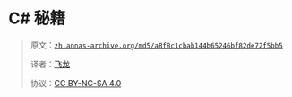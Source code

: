 # C# 秘籍

> 原文：[`zh.annas-archive.org/md5/a8f8c1cbab144b65246bf82de72f5bb5`](https://zh.annas-archive.org/md5/a8f8c1cbab144b65246bf82de72f5bb5)
> 
> 译者：[飞龙](https://github.com/wizardforcel)
> 
> 协议：[CC BY-NC-SA 4.0](http://creativecommons.org/licenses/by-nc-sa/4.0/)
